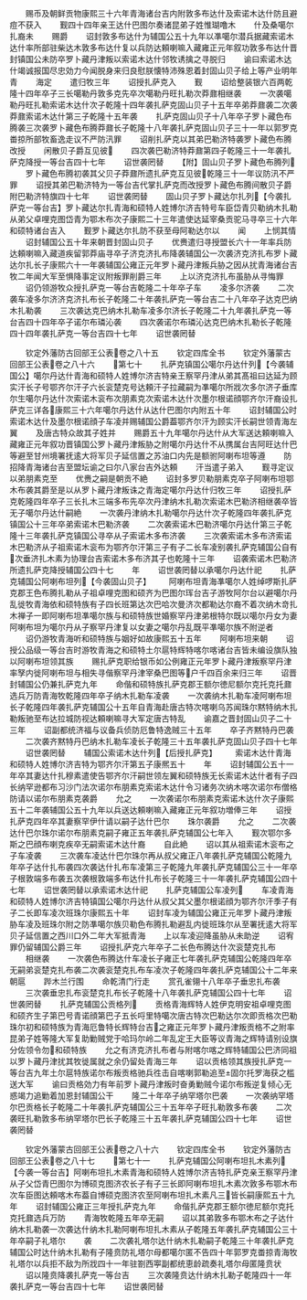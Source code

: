 <!-- { "loadSidebar": true } -->
　　赐币及朝鲜贡物康熙三十六年青海诸台吉内附敦多布达什及索诺木达什防且避痘不获入
　　觐四十四年亲王达什巴图尔奏诸昆弟子姓惟瑚噜木
　　什及桑噶尔扎裔未
　　赐爵
　　诏封敦多布达什为辅国公五十九年以凖噶尔潜兵据藏索诺木达什率所部驻柴达木敦多布达什复以兵防达頼喇嘛入藏雍正元年叙功敦多布达什晋封镇国公未防卒罗卜藏丹津叛以索诺木达什邻牧诱擒之寻脱归
　　谕曰索诺木达什竭诚报国尽忠効力今闻脱身来归良慰朕懐特沛殊恩着封固山贝子给上等产业明年青
　　海定
　　遣归牧三年
　　诏授扎萨克入
　　觐
　　诏给整装银六百两乾隆十四年卒子三长噶勒丹敦多克先卒次噶勒丹旺扎勒次莽鼐相继袭
　　一次袭噶勒丹旺扎勒索诺木达什次子乾隆十四年袭扎萨克固山贝子十五年卒弟莽鼐袭二次袭莽鼐索诺木达什第三子乾隆十五年袭
　　扎萨克固山贝子十八年卒子罗卜藏色布腾袭三次袭罗卜藏色布腾莽鼐长子乾隆十八年袭扎萨克固山贝子三十一年以郭罗克畨掠所部牧畜逸走议不严防汛罪
　　诏削扎萨克以其弟巴勒济特袭罗卜藏色布腾改授
　　闲散贝子爵互见彼
　　四次袭巴勒济特莽鼐第四子乾隆三十一年袭扎萨克降授一等台吉四十七年
　　诏世袭罔替
　　【附】固山贝子罗卜藏色布腾列
　　罗卜藏色布腾初袭其父贝子莽鼐所遗扎萨克互见彼乾隆三十一年议防汛不严罪
　　诏授其弟巴勒济特为一等台吉代掌扎萨克而改授罗卜藏色布腾间散贝子爵附巴勒济特旗四十七年
　　诏世袭罔替
　　固山贝子罗卜藏达尔扎列【今袭扎萨克一等台吉】罗卜藏达尔扎青海和硕特人姓博尔济吉特号车臣岱青贝勒纳木扎勒从弟父卓哩克图岱青为鄂木布次子康熙二十三年遣使达延宰桑贡驼马寻卒三十六年和硕特诸台吉入
　　觐罗卜藏达尔扎防不获至母阿勒达尔以
　　闻
　　上悯其情
　　诏封辅国公五十年来朝晋封固山贝子
　　优赉遣归寻授盟长六十一年率兵防达頼喇嘛入藏道疾留郭莽庙寻卒子济克济扎布降袭辅国公一次袭济克济扎布罗卜藏达尔扎长子康熙六十一年袭辅国公雍正元年罗卜藏丹津叛兵胁之因从扰青海诸台吉牧二年闻大军至惧降事定议附叛罪削爵三年
　　上以济克济扎布虽胁从寻悔罪
　　诏仍领游牧众授扎萨克一等台吉乾隆二十年卒子车
　　凌多尔济袭
　　二次袭车凌多尔济济克济扎布长子乾隆二十年袭扎萨克一等台吉二十八年卒子达克巴纳木扎勒袭
　　三次袭达克巴纳木扎勒车凌多尔济长子乾隆二十九年袭扎萨克一等台吉四十四年卒子诺尔布璘沁袭
　　四次袭诺尔布璘沁达克巴纳木扎勒长子乾隆四十四年袭扎萨克一等台吉四十七年
　　诏世袭罔替




　　钦定外藩防古回部王公表卷之八十五
　　钦定四库全书
　　钦定外藩蒙古回部王公表卷之八十六
　　第七十
　　扎萨克镇国公噶尔丹达什列【今袭辅国公】噶尔丹达什青海和硕特人姓博尔济吉特亲王察罕丹津从弟其髙祖曰达延为顾实汗长子号鄂齐尔汗子六长衮楚克号达頼汗子拉藏嗣为凖噶尔所戕次多尔济子垂库尔生噶尔丹达什次索诺木衮布次朋素克次索诺木达什次墨尔根诺顔鄂齐尔汗裔设扎萨克三详各康熙三十六年噶尔丹达什从达什巴图尔内附五十年
　　诏封辅国公时索诺木达什及墨尔根诺顔子车凌并赐辅国公爵葢鄂齐尔汗为顾实汗长嗣世领青海左翼
　　及唐古特众故其子姓并
　　赐爵五十九年噶尔丹达什从大军送达頼喇嘛入藏雍正元年叙功晋镇国公罗卜藏丹津叛胁之附噶尔丹达什不从携属台吉阿旺达什巴等避至甘州境署抚逺大将军贝子延信置之苏油口内先是额驸阿喇布坦等遵
　　防招降青海诸台吉至盟坛谕之曰尔八家台吉外达頼
　　汗当遣子弟入
　　觐寻定议以弟朋素克至
　　优赉之嗣是朝贡不絶
　　诏封多罗贝勒朋素克卒子阿喇布坦鄂木布袭其爵至是以从罗卜藏丹津叛诛之青海定噶尔丹达什归牧三年
　　诏授扎萨克乾隆四年卒子三长扎木三端多布先卒次丹津纳木扎勒次索诺木巴勒济相继袭卒皆无子噶尔丹达什嗣絶
　　一次袭丹津纳木扎勒噶尔丹达什次子乾隆四年袭扎萨克镇国公十三年卒弟索诺木巴勒济袭
　　二次袭索诺木巴勒济噶尔丹达什第三子乾隆十三年袭扎萨克镇国公寻卒从子索诺木多布济袭
　　三次袭索诺木多布济索诺木巴勒济从子祖索诺木衮布为鄂齐尔汗第三子有子二长车凌别袭扎萨克辅国公自有次垂济扎木素为协理台吉索诺木多布济其子也乾隆十三年
　　诏袭索诺木巴勒济所遗扎萨克降授辅国公四十七
　　年
　　诏世袭罔替以承噶尔丹达什祀
　　扎萨克辅国公阿喇布坦列【今袭固山贝子】
　　阿喇布坦青海凖噶尔人姓绰啰斯扎萨克郡王色布腾扎勒从子祖卓哩克图和硕齐为巴图尔珲台吉子游牧阿尔台以避噶尔丹乱徙牧青海依和硕特族有子四长班第达次巴哈次曼济次都勒达尔裔不着次纳木竒扎木禅子一即阿喇布坦凖噶尔族与和硕特族世婚察罕丹津弟根特尔既以噶尔丹女为妻阿喇布坦为噶尔丹从子察罕丹津复以女妻之噶尔丹乱既平凖噶尔族不附逆者
　　诏仍游牧青海听和硕特族与姻好如故康熙五十五年
　　阿喇布坦来朝
　　诏授公品级一等台吉时游牧青海之和硕特土尔扈特辉特喀尔喀诸台吉皆未编设旗队独以阿喇布坦领其族
　　赐扎萨克职给银币如公例雍正元年罗卜藏丹津叛察罕丹津率孥内徙阿喇布坦与相失寻偕察罕丹津宰桑巴图等户千四百余来归三年
　　诏晋封辅国公仍兼扎萨克九年
　　命偕和硕特族扎萨克郡王额尔徳尼额尔克托克托鼐选兵万防青海牧乾隆四年卒子纳木扎勒车凌袭
　　一次袭纳木扎勒车凌阿喇布坦长子乾隆四年袭扎萨克辅国公十五年自青海赴唐古特次喀喇乌苏闻珠尔黙特纳木扎勒叛驰至布达拉城防视达頼喇嘛寻大军定唐古特乱
　　谕嘉之晋封固山贝子二十三年
　　诏副都统济福与议备兵侦防厄鲁特逸贼三十五年
　　卒子齐黙特丹巴袭
　　二次袭齐黙特丹巴纳木扎勒车凌长子乾隆三十五年袭扎萨克固山贝子四十七年
　　诏世袭罔替
　　辅国公索诺木达什列【后授扎萨克】
　　索诺木达什青海和硕特人姓博尔济吉特为鄂齐尔汗第五子康熈五十
　　年
　　诏封辅国公五十一年卒其妻达什扎穆素遣使告鄂齐尔汗嗣世领左翼和硕特族无长索诺木达什者有子四长纳罕逊都布习沙门法次诺尔布朋素克索诺木达什令习诸务次纳木喀次诺尔布僧格防请以诺尔布朋素克袭爵
　　允之
　　一次袭诺尔布朋素克索诺木达什次子康熙五十二年袭辅国公五十九年以兵送达頼喇嘛入藏雍正元年叙功増俸三年
　　诏授扎萨克四年卒其妻察罕伊什请以嗣子达什巴尔
　　珠尔袭爵
　　允之
　　二次袭达什巴尔珠尔诺尔布朋素克嗣子雍正五年袭扎萨克辅国公七年入
　　觐次鄂尔多斯之巴顔布喇克疾卒无嗣索诺木达什裔
　　自此絶
　　诏以其从祖索诺木衮布之子车凌袭
　　三次袭车凌达什巴尔珠尔再从叔父雍正八年袭扎萨克辅国公乾隆九年卒子达什扎布袭四次袭达什扎布车凌第三子乾隆九年袭扎萨克辅国公三十一年卒子根敦端多布袭五次袭根敦端多布达什扎布长子乾隆三十一年袭扎萨克辅国公四十七年
　　诏世袭罔替以承索诺木达什祀
　　扎萨克辅国公车凌列
　　车凌青海和硕特人姓博尔济吉特镇国公噶尔丹达什从叔父其父墨尔根诺顔为鄂齐尔汗季子有子二长即车凌次班珠尔康熙五十年
　　诏封车凌为辅国公雍正元年罗卜藏丹津叛胁车凌及班珠尔附之防凖噶尔族贝勒色布腾扎勒避乱内徙班珠尔从至署抚逺大将军贝子延信置之西川口外二年大军抵青海
　　上以车凌迎降虽胁从未助逆
　　诏宥罪仍留辅国公爵三年
　　诏授扎萨克六年卒子二长色布腾达什次衮楚克扎布
　　相继袭
　　一次袭色布腾达什车凌长子雍正七年袭扎萨克辅国公乾隆四年卒无嗣弟衮楚克扎布袭二次袭衮楚克扎布车凌次子乾隆四年袭扎萨克辅国公十二年来朝扈
　　跸木兰行围
　　命乾清门行走
　　赏孔雀翎十八年卒子垂忠扎布袭
　　三次袭垂忠扎布衮楚克扎布长子乾隆十八年袭扎萨克辅国公四十七年
　　诏世袭罔替
　　扎萨克辅国公贡格列
　　贡格青海辉特人姓伊克明安祖卓哩克图和硕齐生子第巴号青诺顔第巴子五长哷里特噶次唐古特次巴勒达尔次即贡格次巴勒珠尔初和硕特族为青海厄鲁特长辉特台吉之雍正元年罗卜藏丹津叛贡格不之附率昆弟子姓等隆大军复助勦贼党于哈玛尔岭二年乱定王大臣等议青海之辉特请别设旗分佐领令勿和硕特族
　　允之有济克济扎布者与附喀尔喀之辉特辅国公巴济同祖以罗卜藏丹津扰其牧徙属就之余仍留处青海三年
　　诏以贡格领其族授扎萨克一等台吉九年土尔扈特族诺尔布叛贡格驰兵徃击自喀喇郭勒追至固尔托罗海获之槛送大军
　　谕曰贡格効力有年前罗卜藏丹津叛时奋勇勦贼今诺尔布叛逆复倾心无惑竭力追勦着加恩封辅国公干
　　隆二十年卒子纳罕塔尔巴袭
　　一次袭纳罕塔尔巴贡格长子乾隆二十年袭扎萨克辅国公三十五年卒子旺扎勒敦多布袭
　　二次袭旺扎勒敦多布纳罕塔尔巴长子乾隆三十五年袭扎萨克辅国公四十七年
　　诏世袭罔替












　　钦定外藩蒙古回部王公表卷之八十六
　　钦定四库全书
　　钦定外藩防古回部王公表卷之八十七
　　第七十一
　　扎萨克辅国公阿喇布坦扎木素列【今袭一等台吉】阿喇布坦扎木素青海和硕特人姓博尔济吉特扎萨克亲王察罕丹津从子父岱青巴图尔为博硕克图济农长子有子三长即阿喇布坦扎木素次敦多布鄂木布次车臣图达頼喀木布葢自博硕克图济农至阿喇布坦扎木素凡三皆长嗣康熙五十九年
　　诏封辅国公雍正三年授扎萨克九年
　　命偕扎萨克郡王额尔徳尼额尔克托克托鼐选兵万防
　　青海牧乾隆五年卒无嗣
　　诏以其弟敦多布鄂木布之子达什纳木扎勒袭一次袭达什纳木扎勒阿喇布坦扎木素从子乾隆五年袭扎萨克辅国公三十年卒嗣子礼塔尔
　　袭
　　二次袭礼塔尔达什纳木扎勒嗣子乾隆三十年袭扎萨克辅国公时达什纳木扎勒有子隆贲防礼塔尔母都噶尔匿不告四十年郭罗克畨掠青海牧礼塔尔以兵拒不敌为所戕四十一年驻劄西寕副都统恵龄疏奏礼塔尔母匿隆贲状
　　诏以隆贲降袭扎萨克一等台吉
　　三次袭隆贲达什纳木扎勒子乾隆四十一年袭扎萨克一等台吉四十七年
　　诏世袭罔替
